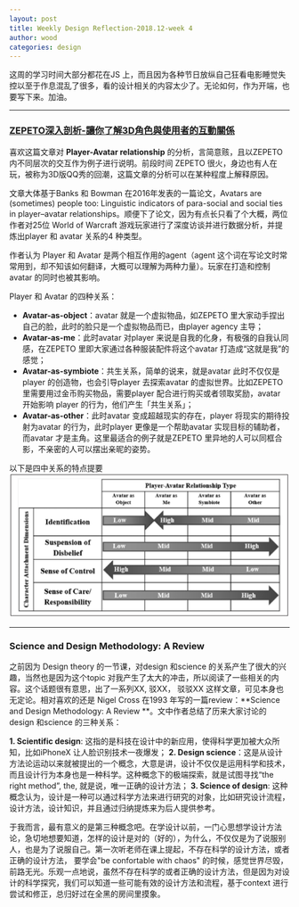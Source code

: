 ```yaml
---
layout: post
title: Weekly Design Reflection-2018.12-week 4
author: wood
categories: design
---
```



这周的学习时间大部分都花在JS 上，而且因为各种节日放纵自己狂看电影睡觉失控以至于作息混乱了很多，看的设计相关的内容太少了。无论如何，作为开端，也要写下来。加油。

------

### [ZEPETO深入剖析-讓你了解3D角色與使用者的互動關係](https://www.appcoda.com.tw/zepeto/)

喜欢这篇文章对 **Player-Avatar relationship** 的分析，言简意赅，且以ZEPETO 内不同层次的交互作为例子进行说明。前段时间 ZEPETO 很火，身边也有人在玩，被称为3D版QQ秀的回潮，这篇文章的分析可以在某种程度上解释原因。

文章大体基于Banks 和 Bowman 在2016年发表的一篇论文，Avatars are (sometimes) people too: Linguistic indicators of para-social and social ties in player–avatar relationships。顺便下了论文，因为有点长只看了个大概，两位作者对25位 World of Warcraft 游戏玩家进行了深度访谈并进行数据分析，并提炼出player 和 avatar 关系的4 种类型。

作者认为 Player 和 Avatar 是两个相互作用的agent（agent 这个词在写论文时常常用到，却不知该如何翻译，大概可以理解为两种力量）。玩家在打造和控制avatar 的同时也被其影响。

Player 和 Avatar 的四种关系：

- **Avatar-as-object**：avatar 就是一个虚拟物品，如ZEPETO 里大家动手捏出自己的脸，此时的脸只是一个虚拟物品而已，由player agency 主导；
- **Avatar-as-me**：此时avatar 对player 来说是自我的化身，有极强的自我认同感，在ZEPETO 里即大家通过各种服装配件将这个avatar 打造成“这就是我”的感觉；
- **Avatar-as-symbiote**：共生关系，简单的说来，就是avatar 此时不仅仅是player 的创造物，也会引导player 去探索avatar 的虚拟世界。比如ZEPETO 里需要用过金币购买物品，需要player 配合进行购买或者领取奖励，avatar 开始影响 player 的行为，他们产生「共生关系」；
- **Avatar-as-other**：此时avatar 变成超越现实的存在，player 将现实的期待投射为avatar 的行为，此时player 更像是一个帮助avatar 实现目标的辅助者，而avatar 才是主角。这里最适合的例子就是ZEPETO 里异地的人可以同框合影，不亲密的人可以摆出亲昵的姿势。

以下是四中关系的特点提要
<img src="/assets/2018-12-30-Weekly_Design_Reflection_player_avatar.jpg">

------
### Science and Design Methodology: A Review

之前因为 Design theory 的一节课，对design 和science 的关系产生了很大的兴趣，当然也是因为这个topic 对我产生了太大的冲击，所以阅读了一些相关的内容。这个话题很有意思，出了一系列XX, 驳XX， 驳驳XX 这样文章，可见本身也无定论。相对喜欢的还是 Nigel Cross 在1993 年写的一篇review：**Science and Design Methodology: A Review **。文中作者总结了历来大家讨论的 design 和science 的三种关系：

**1. Scientific design**: 这指的是科技在设计中的新应用，使得科学更加被大众所知，比如iPhoneX 让人脸识别技术一夜爆发；
**2. Design science**：这是从设计方法论运动以来就被提出的一个概念，大意是讲，设计不仅仅是运用科学和技术，而且设计行为本身也是一种科学。这种概念下的极端探索，就是试图寻找“the right method”, the, 就是说，唯一正确的设计方法；
**3. Science of design**: 这种概念认为，设计是一种可以通过科学方法来进行研究的对象，比如研究设计流程，设计方法，设计知识，并且通过归纳提炼来为后人提供参考。

于我而言，最有意义的是第三种概念吧。在学设计以前，一门心思想学设计方法论，急切地想要知道，怎样的设计是对的（好的），为什么，不仅仅是为了说服别人，也是为了说服自己。第一次听老师在课上提起，不存在科学的设计方法，或者正确的设计方法， 要学会"be confortable with chaos" 的时候，感觉世界尽毁，前路无光。乐观一点地说，虽然不存在科学的或者正确的设计方法，但是因为对设计的科学探究，我们可以知道一些可能有效的设计方法和流程，基于context 进行尝试和修正，总归好过在全黑的房间里摸象。

